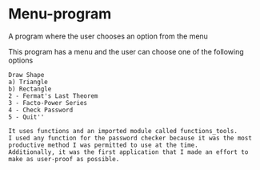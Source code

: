 # Menu-program
A program where the user chooses an option from the menu

This program has a menu and the user can choose one of the following options 

    Draw Shape
    a) Triangle
    b) Rectangle
    2 - Fermat's Last Theorem
    3 - Facto-Power Series
    4 - Check Password
    5 - Quit''
    
    It uses functions and an imported module called functions_tools.
    I used any function for the password checker because it was the most productive method I was permitted to use at the time.
    Additionally, it was the first application that I made an effort to make as user-proof as possible.

